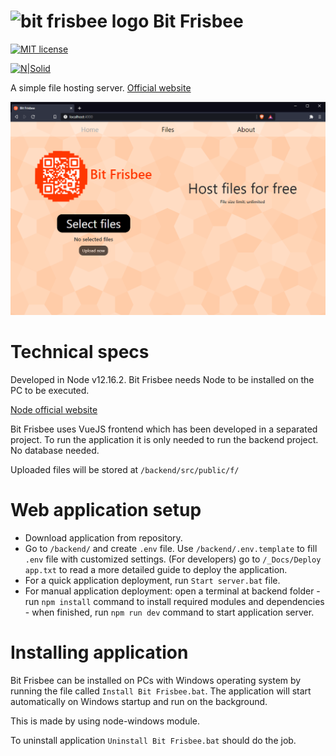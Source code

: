 # <img src="./frontend/public/favicon.ico" alt="bit frisbee logo" width=40/> Bit Frisbee

[![MIT license](https://img.shields.io/badge/License-MIT-blue.svg)](https://lbesson.mit-license.org/)

[![N|Solid](https://dl.dropboxusercontent.com/s/4rkbkdirpmjdc81/viceReadmeMDImage.png?dl=0)](http://just-vice.com)


A simple file hosting server. <a href="http://just-vice.com/technology/web-software/bit-frisbee/" target="_blank">Official website</a>

<img src="./_Docs/Images/bit-frisbee-demo.png"/>

# Technical specs

Developed in Node v12.16.2. Bit Frisbee needs Node to be installed on the PC to be executed.

[Node official website](https://nodejs.org/en/)

Bit Frisbee uses VueJS frontend which has been developed in a separated project. To run the application it is only needed to run the backend project. No database needed.

Uploaded files will be stored at `/backend/src/public/f/`

# Web application setup

- Download application from repository.
- Go to `/backend/` and create `.env` file. Use `/backend/.env.template` to fill `.env` file with customized settings. (For developers) go to `/_Docs/Deploy app.txt` to read a more detailed guide to deploy the application.
- For a quick application deployment, run `Start server.bat` file.
- For manual application deployment: open a terminal at backend folder - run `npm install` command to install required modules and dependencies - when finished, run `npm run dev` command to start application server.

# Installing application

Bit Frisbee can be installed on PCs with Windows operating system by running the file called `Install Bit Frisbee.bat`. The application will start automatically on Windows startup and run on the background.

This is made by using node-windows module.

To uninstall application `Uninstall Bit Frisbee.bat` should do the job.